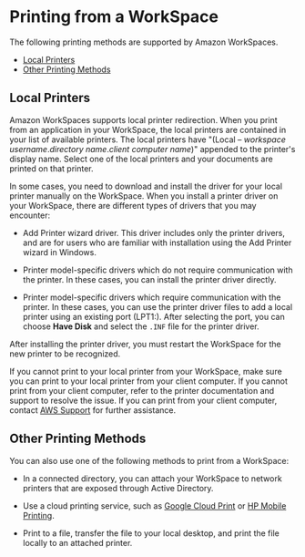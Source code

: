 # Printing from a WorkSpace<a name="printing"></a>

The following printing methods are supported by Amazon WorkSpaces\.


+ [Local Printers](#local_printers)
+ [Other Printing Methods](#other_printing)

## Local Printers<a name="local_printers"></a>

Amazon WorkSpaces supports local printer redirection\. When you print from an application in your WorkSpace, the local printers are contained in your list of available printers\. The local printers have "\(Local – *workspace username*\.*directory name*\.*client computer name*\)" appended to the printer's display name\. Select one of the local printers and your documents are printed on that printer\.

In some cases, you need to download and install the driver for your local printer manually on the WorkSpace\. When you install a printer driver on your WorkSpace, there are different types of drivers that you may encounter:

+ Add Printer wizard driver\. This driver includes only the printer drivers, and are for users who are familiar with installation using the Add Printer wizard in Windows\.

+ Printer model\-specific drivers which do not require communication with the printer\. In these cases, you can install the printer driver directly\.

+ Printer model\-specific drivers which require communication with the printer\. In these cases, you can use the printer driver files to add a local printer using an existing port \(LPT1:\)\. After selecting the port, you can choose **Have Disk** and select the `.INF` file for the printer driver\.

After installing the printer driver, you must restart the WorkSpace for the new printer to be recognized\.

If you cannot print to your local printer from your WorkSpace, make sure you can print to your local printer from your client computer\. If you cannot print from your client computer, refer to the printer documentation and support to resolve the issue\. If you can print from your client computer, contact [AWS Support](https://console.aws.amazon.com/support/home#/) for further assistance\.

## Other Printing Methods<a name="other_printing"></a>

You can also use one of the following methods to print from a WorkSpace:

+ In a connected directory, you can attach your WorkSpace to network printers that are exposed through Active Directory\.

+ Use a cloud printing service, such as [Google Cloud Print](http://www.google.com/cloudprint) or [HP Mobile Printing](http://www.hp.com/united-states/campaigns/mobility/)\.

+ Print to a file, transfer the file to your local desktop, and print the file locally to an attached printer\.